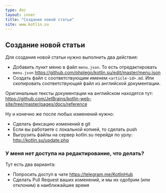 ```yaml
---
type: doc
layout: inner
title: "Создание новой статьи"
site: www.kotlin.su
---
```


## Создание новой статьи

Для создания новой статьи нужно выполнить два действия:

* Добавить пункт меню в файл `menu.json`. То есть отредактировать `menu.json`  https://github.com/phplego/kotlin.su/edit/master/menu.json
* Создать файл с соответствующим именем `<article-id>.md`. Или скопировать соответствующий файл из английской документации.

Оригинальные тексты документации на английском находятся тут:
https://github.com/JetBrains/kotlin-web-site/tree/master/pages/docs/reference

Ну и конечно же после любых изменений нужно:
* Сделать фиксацию изменений в git
* Если вы работаете с локальной копией, то сделать push
* Выгрузить файлы на сервер kotlin.su перейдя по урлу: http://kotlin.su/update.php


### У меня нет доступа на редактирование, что делать?

Тут есть два варианта:
* Попросить доступ в чате https://telegram.me/KotlinHub
* Сделать Pull Request ваших изменений, и мы их одобрим (или отклоним) в наиближайшее время
